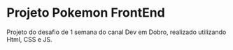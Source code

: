 # Projeto Pokemon FrontEnd

Projeto do desafio de 1 semana do canal Dev em Dobro, realizado utilizando Html, CSS e JS.
